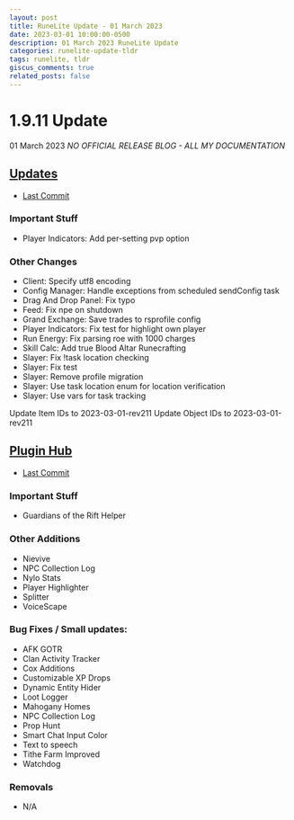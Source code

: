 ```yaml
---
layout: post
title: RuneLite Update - 01 March 2023
date: 2023-03-01 10:00:00-0500
description: 01 March 2023 RuneLite Update
categories: runelite-update-tldr
tags: runelite, tldr
giscus_comments: true
related_posts: false
---
```


# 1.9.11 Update
01 March 2023
*NO OFFICIAL RELEASE BLOG - ALL MY DOCUMENTATION*

## [Updates][1]
- [Last Commit][2]

### Important Stuff
- Player Indicators: Add per-setting pvp option

### Other Changes
- Client: Specify utf8 encoding
- Config Manager: Handle exceptions from scheduled sendConfig task
- Drag And Drop Panel: Fix typo
- Feed: Fix npe on shutdown
- Grand Exchange: Save trades to rsprofile config
- Player Indicators: Fix test for highlight own player
- Run Energy: Fix parsing roe with 1000 charges
- Skill Calc: Add true Blood Altar Runecrafting
- Slayer: Fix !task location checking
- Slayer: Fix test
- Slayer: Remove profile migration
- Slayer: Use task location enum for location verification
- Slayer: Use vars for task tracking

Update Item IDs to 2023-03-01-rev211
Update Object IDs to 2023-03-01-rev211

## [Plugin Hub][3]
- [Last Commit][4]

### Important Stuff
- Guardians of the Rift Helper

### Other Additions
- Nievive
- NPC Collection Log
- Nylo Stats
- Player Highlighter
- Splitter
- VoiceScape

### Bug Fixes / Small updates:
- AFK GOTR
- Clan Activity Tracker
- Cox Additions
- Customizable XP Drops
- Dynamic Entity Hider
- Loot Logger
- Mahogany Homes
- NPC Collection Log
- Prop Hunt
- Smart Chat Input Color
- Text to speech
- Tithe Farm Improved
- Watchdog

### Removals
- N/A

[1]: https://github.com/runelite/runelite/commits/master
[2]: https://github.com/runelite/runelite/commit/a6db2e1d8bd9b77ab6514bc6170a732ab265b7a4
[3]: https://github.com/runelite/plugin-hub/commits/master
[4]: https://github.com/runelite/plugin-hub/commit/89d343121708826fe57dba89fd2ed847c27872f2